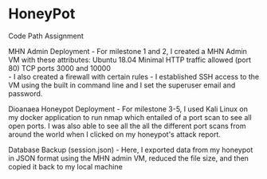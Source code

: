 # HoneyPot
Code Path Assignment

MHN Admin Deployment
    - For milestone 1 and 2, I created a MHN Admin VM with these attributes: 
         Ubuntu 18.04 Minimal 
         HTTP traffic allowed (port 80) 
         TCP ports 3000 and 10000      
    - I also created a firewall with certain rules 
    - I established SSH access to the VM using the built in command line and I set the superuser email and password.
    
Dioanaea Honeypot Deployment
    - For milestone 3-5, I used Kali Linux on my docker application to run nmap which entailed of a port scan to see all open ports.  I was also able to see all the all the different port scans from around the world when I clicked on my honeypot's attack report. 
    
 Database Backup (session.json)
    - Here, I exported data from my honeypot in JSON format using the MHN admin VM, reduced the file size, and then copied it back to my local machine 

